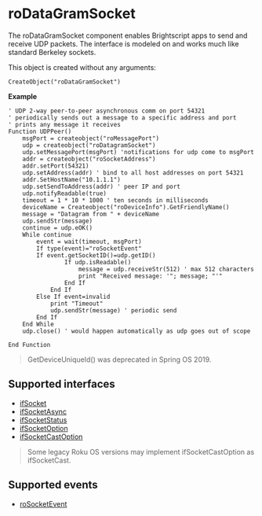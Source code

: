 roDataGramSocket
================

The roDataGramSocket component enables Brightscript apps to send and receive UDP packets. The interface is modeled on and works much like standard Berkeley sockets.

This object is created without any arguments:

`CreateObject("roDataGramSocket")`

**Example**

    ' UDP 2-way peer-to-peer asynchronous comm on port 54321
    ' periodically sends out a message to a specific address and port
    ' prints any message it receives
    Function UDPPeer()
        msgPort = createobject("roMessagePort")
        udp = createobject("roDatagramSocket")
        udp.setMessagePort(msgPort) 'notifications for udp come to msgPort
        addr = createobject("roSocketAddress")
        addr.setPort(54321)
        udp.setAddress(addr) ' bind to all host addresses on port 54321
        addr.SetHostName("10.1.1.1")
        udp.setSendToAddress(addr) ' peer IP and port
        udp.notifyReadable(true)
        timeout = 1 * 10 * 1000 ' ten seconds in milliseconds
        deviceName = Createobject("roDeviceInfo").GetFriendlyName()
        message = "Datagram from " + deviceName
        udp.sendStr(message)
        continue = udp.eOK()
        While continue
            event = wait(timeout, msgPort)
            If type(event)="roSocketEvent"
            If event.getSocketID()=udp.getID()
                    If udp.isReadable()
                        message = udp.receiveStr(512) ' max 512 characters
                        print "Received message: '"; message; "'"
                    End If
                End If
            Else If event=invalid
                print "Timeout"
                udp.sendStr(message) ' periodic send
            End If
        End While
        udp.close() ' would happen automatically as udp goes out of scope
    
    End Function
    

> GetDeviceUniqueId() was deprecated in Spring OS 2019.

Supported interfaces
--------------------

*   [ifSocket](/docs/references/brightscript/interfaces/ifsocket.md "ifSocket")
*   [ifSocketAsync](/docs/references/brightscript/interfaces/ifsocketasync.md "ifSocketAsync")
*   [ifSocketStatus](/docs/references/brightscript/interfaces/ifsocketstatus.md "ifSocketStatus")
*   [ifSocketOption](/docs/references/brightscript/interfaces/ifsocketoption.md "ifSocketOption")
*   [ifSocketCastOption](/docs/references/brightscript/interfaces/ifsocketcastoption.md "ifSocketCastOption ")

> Some legacy Roku OS versions may implement ifSocketCastOption as ifSocketCast.

Supported events
----------------

*   [roSocketEvent](/docs/references/brightscript/events/rosocketevent.md "roSocketEvent ")